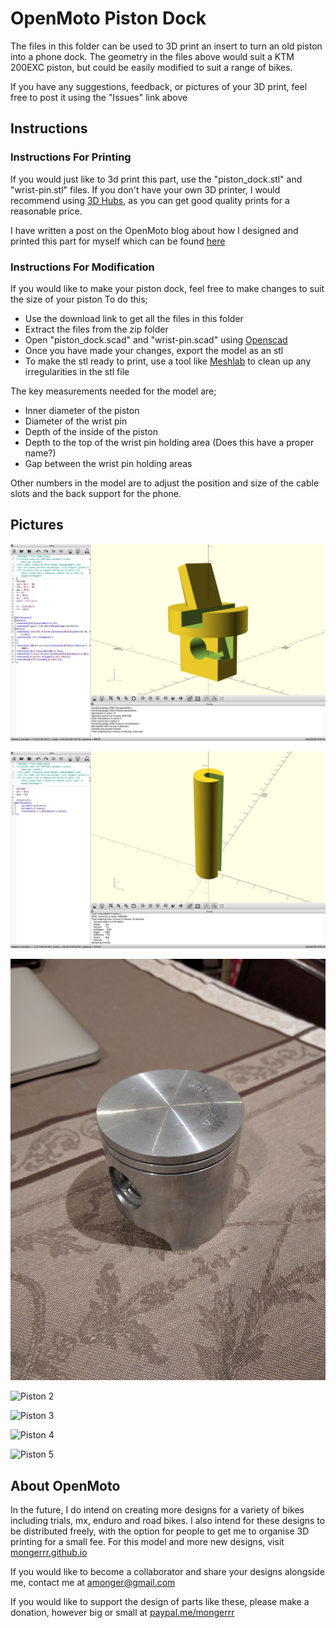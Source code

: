 # OpenMoto Piston Dock

The files in this folder can be used to 3D print an insert to turn an old piston into a phone dock. The geometry in the files above would suit a KTM 200EXC piston, but could be easily modified to suit a range of bikes.

If you have any suggestions, feedback, or pictures of your 3D print, feel free to post it using the "Issues" link above

## Instructions
### Instructions For Printing
If you would just like to 3d print this part, use the "piston_dock.stl" and "wrist-pin.stl" files. If you don't have your own 3D printer, I would recommend using [3D Hubs](https://www.3dhubs.com), as you can get good quality prints for a reasonable price.

I have written a post on the OpenMoto blog about how I designed and printed this part for myself which can be found [here](http://mongerrr.github.io/2016-09-05-piston-dock/)

### Instructions For Modification

If you would like to make your piston dock, feel free to make changes to suit the size of your piston
To do this;
- Use the download link to get all the files in this folder
- Extract the files from the zip folder
- Open "piston_dock.scad" and "wrist-pin.scad" using [Openscad](http://www.openscad.org/)
- Once you have made your changes, export the model as an stl
- To make the stl ready to print, use a tool like [Meshlab](http://meshlab.sourceforge.net/) to clean up any irregularities in the stl file

The key measurements needed for the model are;
- Inner diameter of the piston
- Diameter of the wrist pin
- Depth of the inside of the piston
- Depth to the top of the wrist pin holding area (Does this have a proper name?)
- Gap between the wrist pin holding areas

Other numbers in the model are to adjust the position and size of the cable slots and the back support for the phone.

## Pictures
![Piston Model 1](https://github.com/mongerrr/mongerrr.github.io/raw/master/resources/2016-09-05-piston-dock/model1.png)

![Wrist Pin Model 1](https://github.com/mongerrr/mongerrr.github.io/raw/master/resources/2016-09-05-piston-dock/model2.png)

![Piston 1](https://github.com/mongerrr/mongerrr.github.io/raw/master/resources/2016-09-05-piston-dock/dock1.jpg)

![Piston 2](https://github.com/mongerrr/mongerrr.github.io/raw/master/resources/2016-09-05-piston-dock/dock2.jpg)

![Piston 3](https://github.com/mongerrr/mongerrr.github.io/raw/master/resources/2016-09-05-piston-dock/dock3.jpg)

![Piston 4](https://github.com/mongerrr/mongerrr.github.io/raw/master/resources/2016-09-05-piston-dock/dock4.jpg)

![Piston 5](https://github.com/mongerrr/mongerrr.github.io/raw/master/resources/2016-09-05-piston-dock/dock5.jpg)

## About OpenMoto
In the future, I do intend on creating more designs for a variety of bikes including trials, mx, enduro and road bikes. I also intend for these designs to be distributed freely, with the option for people to get me to organise 3D printing for a small fee. For this model and more new designs, visit [mongerrr.github.io](mongerrr.github.io)

If you would like to become a collaborator and share your designs alongside me, contact me at [amonger@gmail.com](mailto:amonger@gmail.com)

If you would like to support the design of parts like these, please make a donation, however big or small at [paypal.me/mongerrr](paypal.me/mongerrr)
